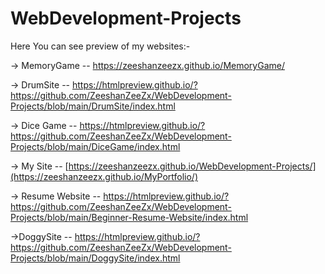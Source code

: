 # WebDevelopment-Projects

Here You can see preview of my websites:-

-> MemoryGame -- https://zeeshanzeezx.github.io/MemoryGame/

-> DrumSite -- https://htmlpreview.github.io/?https://github.com/ZeeshanZeeZx/WebDevelopment-Projects/blob/main/DrumSite/index.html

-> Dice Game  -- https://htmlpreview.github.io/?https://github.com/ZeeshanZeeZx/WebDevelopment-Projects/blob/main/DiceGame/index.html

-> My Site --  [https://zeeshanzeezx.github.io/WebDevelopment-Projects/](https://zeeshanzeezx.github.io/MyPortfolio/)

-> Resume Website -- https://htmlpreview.github.io/?https://github.com/ZeeshanZeeZx/WebDevelopment-Projects/blob/main/Beginner-Resume-Website/index.html

->DoggySite -- https://htmlpreview.github.io/?https://github.com/ZeeshanZeeZx/WebDevelopment-Projects/blob/main/DoggySite/index.html
